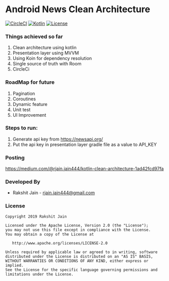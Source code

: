 # Android News Clean Architecture

[![CircleCI](https://circleci.com/gh/rakshit444/news-sample-app/tree/master.svg?style=svg)](https://circleci.com/gh/rakshit444/news-sample-app/tree/master)  [![Kotlin](https://kotlin.link/awesome-kotlin.svg)](https://kotlinlang.org/)  [![License](https://img.shields.io/badge/License-Apache%202.0-blue.svg)](https://opensource.org/licenses/Apache-2.0)

### Things achieved so far

1. Clean architecture using kotlin
2. Presentation layer using MVVM
3. Using Koin for dependency resolution
4. Single source of truth with Room
5. CircleCi

### RoadMap for future

1. Pagination
2. Coroutines
3. Dynamic feature 
4. Unit test
5. UI Improvement

### Steps to run:
1. Generate api key from https://newsapi.org/
2. Put the api key in presentation layer gradle file as a value to API_KEY

### Posting
https://medium.com/@rjain.jain444/kotlin-clean-architecture-1ad42fcd97fa

### Developed By

* Rakshit Jain  - <rjain.jain444@gmail.com> 

### License

    Copyright 2019 Rakshit Jain

    Licensed under the Apache License, Version 2.0 (the "License");
    you may not use this file except in compliance with the License.
    You may obtain a copy of the License at

       http://www.apache.org/licenses/LICENSE-2.0

    Unless required by applicable law or agreed to in writing, software
    distributed under the License is distributed on an "AS IS" BASIS,
    WITHOUT WARRANTIES OR CONDITIONS OF ANY KIND, either express or implied.
    See the License for the specific language governing permissions and
    limitations under the License.
